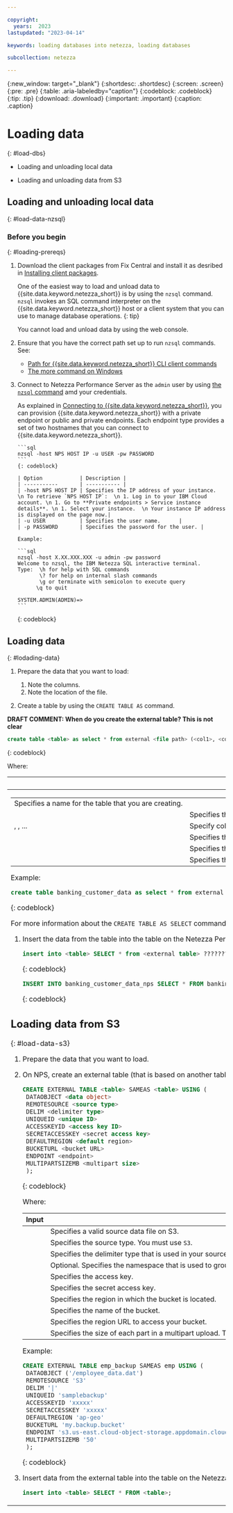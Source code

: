 ```yaml
---

copyright:
  years:  2023
lastupdated: "2023-04-14"

keywords: loading databases into netezza, loading databases

subcollection: netezza

---
```


{:new_window: target="_blank"}
{:shortdesc: .shortdesc}
{:screen: .screen}
{:pre: .pre}
{:table: .aria-labeledby="caption"}
{:codeblock: .codeblock}
{:tip: .tip}
{:download: .download}
{:important: .important}
{:caption: .caption}

# Loading data 
{: #load-dbs}

- Loading and unloading local data
   
- Loading and unloading data from S3

## Loading and unloading local data
{: #load-data-nzsql}

### Before you begin
{: #loading-prereqs}
      
1. Download the client packages from Fix Central and install it as desribed in [Installing client packages](https://www.ibm.com/docs/en/netezza?topic=npsda-installing-client-software-packages-2).

   One of the easiest way to load and unload data to {{site.data.keyword.netezza_short}} is by using the `nzsql` command. `nzsql` invokes an SQL command interpreter on the {{site.data.keyword.netezza_short}} host or a client system that you can use to manage database operations. 
   {: tip}
     
   You cannot load and unload data by using the web console.
   
1. Ensure that you have the correct path set up to run `nzsql` commands.  
   See:  
      
   - [Path for {{site.data.keyword.netezza_short}} CLI client commands](https://www.ibm.com/docs/en/netezza?topic=inpsccls-path-netezza-performance-server-cli-client-commands-2)
   - [The more command on Windows](https://www.ibm.com/docs/en/netezza?topic=commands-nzsql-command)

1. Connect to Netezza Performance Server as the `admin` user by using [the `nzsql` command](https://www.ibm.com/docs/en/netezza?topic=commands-nzsql-command) amd your credentials.  
   
   As explained in [Connecting to {{site.data.keyword.netezza_short}}](/docs/netezza?topic=netezza-connecting-overview), you can provision {{site.data.keyword.netezza_short}} with a private endpoint or public and private endpoints. Each endpoint type provides a set of two hostnames that you can connect to {{site.data.keyword.netezza_short}}.
   
       ```sql
       nzsql -host NPS HOST IP -u USER -pw PASSWORD
       ```
       {: codeblock}
       
       | Option            | Description |
       | -----------       | ----------- |
       | -host NPS HOST IP | Specifies the IP address of your instance.  \n To retrieve `NPS HOST IP`:  \n 1. Log in to your IBM Cloud account. \n 1. Go to **Private endpoints > Service instance details**. \n 1. Select your instance.  \n Your instance IP address is displayed on the page now.|
       | -u USER           | Specifies the user name.      |
       | -p PASSWORD       | Specifies the password for the user. |
        
       Example:
       
       ```sql
       nzsql -host X.XX.XXX.XXX -u admin -pw password
       Welcome to nzsql, the IBM Netezza SQL interactive terminal.
       Type:  \h for help with SQL commands
              \? for help on internal slash commands
              \g or terminate with semicolon to execute query
             \q to quit
         
       SYSTEM.ADMIN(ADMIN)=> 
       ```
      {: codeblock}

## Loading data
{: #lodading-data}

1. Prepare the data that you want to load:
   
    1. Note the columns.
    1. Note the location of the file.

1. Create a table by using the `CREATE TABLE AS` command.

**DRAFT COMMENT: When do you create the external table? This is not clear**

   ```sql
   create table <table> as select * from external <file path> (<col1>, <col2>, ...) using (remotesource <source type> delim <delimiter type> skiprows <number of rows>);
   ```
   {: codeblock}

   Where:

   | Input               | Description |
   | -----------         | ----------- |
   | <table>             | Specifies a name for the table that you are creating. |
   | <file path>         | Specifies the location of the source data file that you are loading. |
   | <col1>, <col2>, ... | Specify column names in the table that correspond to column names from the file that you are loading. |
   | <source type>       | Specifies that the source data file is remote. You must use `nzsql` because you are using the `nzsql` client to load data. For more information, see [RemoteSource option](https://www.ibm.com/docs/en/netezza?topic=od-remotesource-option-2).|
   | <delimiter type>    | Specifies the delimiter that is used in your source data file. For more information, see [Delimiter option](https://www.ibm.com/docs/en/netezza?topic=od-delimiter-option-2).|
   | <number of rows>    | Specifies the number of initial rows to skip before loading the data. For more information, see [SkipRows option](https://www.ibm.com/docs/en/netezza?topic=od-skiprows-option-2).|
   
   Example:

   ```sql
   create table banking_customer_data as select * from external '/home/user/Downloads/banking_customer_data.csv' (customer_id bigint, credit_store int, country varchar(20), gender varchar(6), age int, tenure int, balance double, products_number int, credit_card int, active_member int, estimated_salary double, churn int) using (remotesource 'nzsql' delim ',' skiprows 1);
   ```
   {: codeblock}

   For more information about the `CREATE TABLE AS SELECT` command, see [CREATE TABLE AS](https://www.ibm.com/docs/en/netezza?topic=npsscr-create-table-as-2).

1. Insert the data from the table into the table on the Netezza Performance Server system 

   ```sql
   insert into <table> SELECT * from <external table> ????????????
   ``` 
   {: codeblock}


   ```sql
   INSERT INTO banking_customer_data_nps SELECT * FROM banking_customer_data ???????
   ```
   {: codeblock}

## Loading data from S3
{: #load-data-s3}

1. Prepare the data that you want to load.
1. On NPS, create an external table (that is based on another table) for the data that you want to load.

   ```sql
   CREATE EXTERNAL TABLE <table> SAMEAS <table> USING (
    DATAOBJECT <data object>
    REMOTESOURCE <source type>
    DELIM <delimiter type>
    UNIQUEID <unique ID>
    ACCESSKEYID <access key ID>
    SECRETACCESSKEY <secret access key>
    DEFAULTREGION <default region>
    BUCKETURL <bucket URL>
    ENDPOINT <endpoint>
    MULTIPARTSIZEMB <multipart size> 
    );
   ```
   {: codeblock}

   Where:

   | Input               | Description |
   | -----------         | ----------- |
   | <data object>       | Specifies a valid source data file on S3. |
   | <source type>       | Specifies the source type. You must use `S3`. |
   | <delimiter type>    | Specifies the delimiter type that is used in your source data file. |
   | <unique ID>         | Optional. Specifies the namespace that is used to group data in the cloud bucket. |
   | <access key ID>     | Specifies the access key. |
   | <secret access key> | Specifies the secret access key. |
   | <default region>    | Specifies the region in  which the bucket is located. |
   | <bucket URL>        | Specifies the name of the bucket. |
   | <endpoint>          | Specifies the region URL to access your bucket. |
   | <multipart size>    | Specifies the size of each part in a multipart upload. The default is 105 MB; a maximum 105 MB of buffer can be uploaded in one request.)

   Example:

   ```sql
   CREATE EXTERNAL TABLE emp_backup SAMEAS emp USING (
    DATAOBJECT ('/employee_data.dat')
    REMOTESOURCE 'S3' 
    DELIM '|' 
    UNIQUEID 'samplebackup' 
    ACCESSKEYID 'xxxxx'
    SECRETACCESSKEY 'xxxxx'
    DEFAULTREGION 'ap-geo' 
    BUCKETURL 'my.backup.bucket' 
    ENDPOINT 's3.us-east.cloud-object-storage.appdomain.cloud' 
    MULTIPARTSIZEMB '50'
    );
   ```
   {: codeblock}

1. Insert data from the external table into the table on the Netezza Performance Server host.

   ```sql
   insert into <table> SELECT * FROM <table>;
   ```